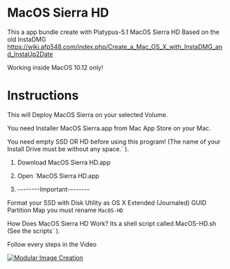 # MacOS Sierra HD

This a app bundle create with Platypus-5.1
MacOS Sierra HD
Based on the old InstaDMG
https://wiki.afp548.com/index.php/Create_a_Mac_OS_X_with_InstaDMG_and_InstaUp2Date
 
Working inside MacOS 10.12 only!  


# Instructions

This will Deploy MacOS Sierra on your selected Volume.

You need Installer MacOS Sierra.app from Mac App Store on your Mac.

You need empty SSD OR HD before using this program!
(The name of your Install Drive must be without any space.` ). 

1.  Download MacOS Sierra HD.app

2.  Open `MacOS Sierra HD.app

3.  --------Important--------

Format your SSD with Disk Utility as OS X Extended (Journaled) GUID Partition Map
you must rename `MacOS-HD`
 
 
How Does MacOS Sierra HD Work?
Its a shell script called MacOS-HD.sh (See the scripts` ).

Follow every steps in the Video

[![Modular Image Creation](http://i35.servimg.com/u/f35/18/50/18/69/icon-511.png)](https://www.youtube.com/watch?v=MaI7jdx1pnI)